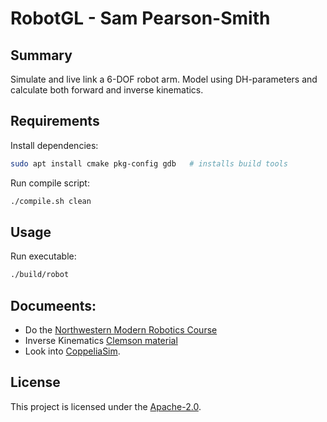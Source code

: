 # RobotGL - Sam Pearson-Smith
## Summary
Simulate and live link a 6-DOF robot arm. Model using DH-parameters and calculate both forward and inverse kinematics.

## Requirements
Install dependencies:
``` bash
sudo apt install cmake pkg-config gdb   # installs build tools
```

Run compile script:
``` bash
./compile.sh clean
```

## Usage
Run executable:
``` bash
./build/robot
```

## Documeents:
- Do the [Northwestern Modern Robotics Course](https://modernrobotics.northwestern.edu/nu-gm-book-resource/introduction-autoplay/#department)
- Inverse Kinematics [Clemson material](https://opentextbooks.clemson.edu/wangrobotics/chapter/inverse-kinematics/)
- Look into [CoppeliaSim](https://uark-meeg-intro-robo.readthedocs.io/en/latest/coppelia.html).

## License
This project is licensed under the [Apache-2.0](https://www.apache.org/licenses/LICENSE-2.0).
